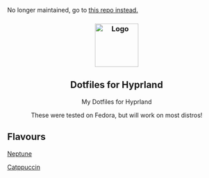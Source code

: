 No longer maintained, go to [this repo instead.](https://github.com/alluxd/Dotfiles)



<h3 align="center">
	<img src="https://media.tenor.com/XSH2M_OiW9MAAAAi/hyprland-logo.gif" width="100" alt="Logo"/><br/>
</h3>
<h2 align="center"> Dotfiles for Hyprland </h2>
<p align="center"> My Dotfiles for Hyprland </p>

<p align="center"> These were tested on Fedora, but will work on most distros! </p>

## Flavours
[Neptune](https://github.com/alluxd/Allus-Dotfiles/tree/fl-neptune)

[Catppuccin](https://github.com/alluxd/Allus-Dotfiles/tree/catppuccin)

